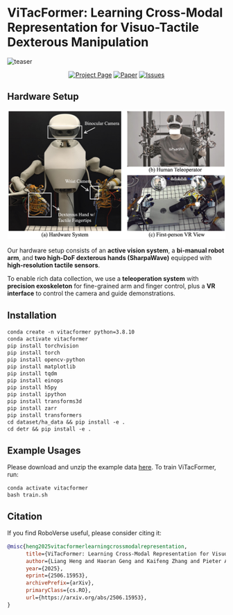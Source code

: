 # ViTacFormer: Learning Cross-Modal Representation for Visuo-Tactile Dexterous Manipulation

![teaser](assets/teaser.jpg)


<p align="center">
  <a href="https://roboverseorg.github.io/ViTacFormerPage/"><img src="https://img.shields.io/badge/project-page-brightgreen" alt="Project Page"></a>
  <a href="https://arxiv.org/abs/2506.15953"><img src="https://img.shields.io/badge/paper-arxiv-red" alt="Paper"></a>
  <a href="https://github.com/RoboVerseOrg/ViTacFormer/issues"><img src="https://img.shields.io/github/issues/RoboVerseOrg/ViTacFormer?color=yellow" alt="Issues"></a>
</p>

## Hardware Setup

![hardware](assets/hardware.jpg)

Our hardware setup consists of an **active vision system**, a **bi-manual robot arm**, and **two high-DoF dexterous hands (SharpaWave)** equipped with **high-resolution tactile sensors**.

To enable rich data collection, we use a **teleoperation system** with **precision exoskeleton**  for fine-grained arm and finger control, plus a **VR interface** to control the camera and guide demonstrations.

## Installation

    conda create -n vitacformer python=3.8.10
    conda activate vitacformer
    pip install torchvision
    pip install torch
    pip install opencv-python
    pip install matplotlib
    pip install tqdm
    pip install einops
    pip install h5py
    pip install ipython
    pip install transforms3d
    pip install zarr
    pip install transformers
    cd dataset/ha_data && pip install -e .
    cd detr && pip install -e .

## Example Usages

Please download and unzip the example data [here](https://drive.google.com/file/d/1GzQSymfzw2YDY0VtCyutV5LnmFRbu0nm/view?usp=sharing). To train ViTacFormer, run:

    conda activate vitacformer
    bash train.sh

## Citation
If you find RoboVerse useful, please consider citing it:
```bibtex
@misc{heng2025vitacformerlearningcrossmodalrepresentation,
      title={ViTacFormer: Learning Cross-Modal Representation for Visuo-Tactile Dexterous Manipulation}, 
      author={Liang Heng and Haoran Geng and Kaifeng Zhang and Pieter Abbeel and Jitendra Malik},
      year={2025},
      eprint={2506.15953},
      archivePrefix={arXiv},
      primaryClass={cs.RO},
      url={https://arxiv.org/abs/2506.15953}, 
}
```
